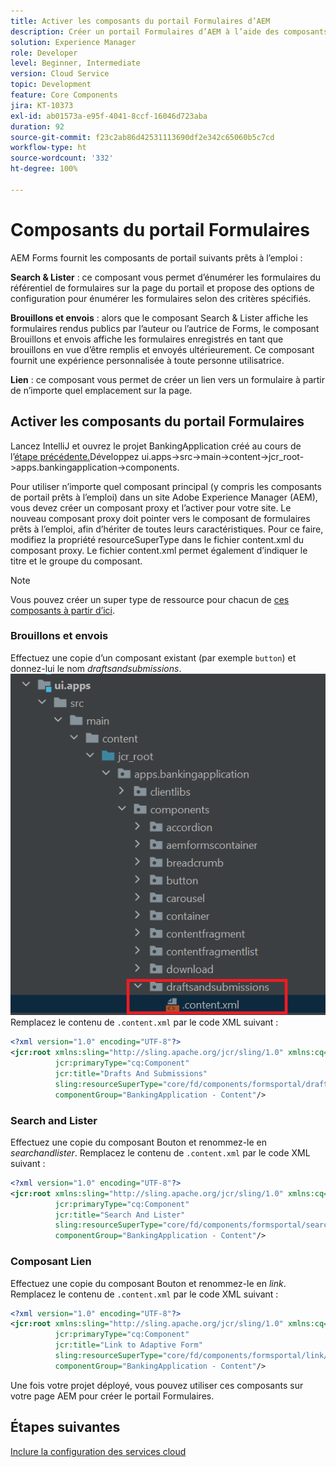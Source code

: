 ```yaml
---
title: Activer les composants du portail Formulaires d’AEM
description: Créer un portail Formulaires d’AEM à l’aide des composants principaux
solution: Experience Manager
role: Developer
level: Beginner, Intermediate
version: Cloud Service
topic: Development
feature: Core Components
jira: KT-10373
exl-id: ab01573a-e95f-4041-8ccf-16046d723aba
duration: 92
source-git-commit: f23c2ab86d42531113690df2e342c65060b5c7cd
workflow-type: ht
source-wordcount: '332'
ht-degree: 100%

---
```


# Composants du portail Formulaires

AEM Forms fournit les composants de portail suivants prêts à l’emploi :

**Search &amp; Lister** : ce composant vous permet d’énumérer les formulaires du référentiel de formulaires sur la page du portail et propose des options de configuration pour énumérer les formulaires selon des critères spécifiés.

**Brouillons et envois** : alors que le composant Search &amp; Lister affiche les formulaires rendus publics par l’auteur ou l’autrice de Forms, le composant Brouillons et envois affiche les formulaires enregistrés en tant que brouillons en vue d’être remplis et envoyés ultérieurement. Ce composant fournit une expérience personnalisée à toute personne utilisatrice.

**Lien** : ce composant vous permet de créer un lien vers un formulaire à partir de n’importe quel emplacement sur la page.

## Activer les composants du portail Formulaires

Lancez IntelliJ et ouvrez le projet BankingApplication créé au cours de l’[étape précédente.](./getting-started.md)Développez ui.apps->src->main->content->jcr_root->apps.bankingapplication->components.

Pour utiliser n’importe quel composant principal (y compris les composants de portail prêts à l’emploi) dans un site Adobe Experience Manager (AEM), vous devez créer un composant proxy et l’activer pour votre site.
Le nouveau composant proxy doit pointer vers le composant de formulaires prêts à l’emploi, afin d’hériter de toutes leurs caractéristiques. Pour ce faire, modifiez la propriété resourceSuperType dans le fichier content.xml du composant proxy. Le fichier content.xml permet également d’indiquer le titre et le groupe du composant.
>[!NOTE]
>
> Vous pouvez créer un super type de ressource pour chacun de [ces composants à partir d’ici](https://github.com/adobe/aem-core-forms-components/tree/master/ui.apps/src/main/content/jcr_root/apps/core/fd/components/formsportal).


### Brouillons et envois

Effectuez une copie d’un composant existant (par exemple `button`) et donnez-lui le nom _draftsandsubmissions_.
![draftsandsubmissions](assets/forms-portal-components2.png)
Remplacez le contenu de `.content.xml` par le code XML suivant :

```xml
<?xml version="1.0" encoding="UTF-8"?>
<jcr:root xmlns:sling="http://sling.apache.org/jcr/sling/1.0" xmlns:cq="http://www.day.com/jcr/cq/1.0" xmlns:jcr="http://www.jcp.org/jcr/1.0"
          jcr:primaryType="cq:Component"
          jcr:title="Drafts And Submissions"
          sling:resourceSuperType="core/fd/components/formsportal/draftsandsubmissions/v1/draftsandsubmissions"
          componentGroup="BankingApplication - Content"/>
```

### Search and Lister

Effectuez une copie du composant Bouton et renommez-le en _searchandlister_.
Remplacez le contenu de `.content.xml` par le code XML suivant :


```xml
<?xml version="1.0" encoding="UTF-8"?>
<jcr:root xmlns:sling="http://sling.apache.org/jcr/sling/1.0" xmlns:cq="http://www.day.com/jcr/cq/1.0" xmlns:jcr="http://www.jcp.org/jcr/1.0"
          jcr:primaryType="cq:Component"
          jcr:title="Search And Lister"
          sling:resourceSuperType="core/fd/components/formsportal/searchlister/v1/searchlister"
          componentGroup="BankingApplication - Content"/>
```

### Composant Lien

Effectuez une copie du composant Bouton et renommez-le en _link_.
Remplacez le contenu de `.content.xml` par le code XML suivant :


```xml
<?xml version="1.0" encoding="UTF-8"?>
<jcr:root xmlns:sling="http://sling.apache.org/jcr/sling/1.0" xmlns:cq="http://www.day.com/jcr/cq/1.0" xmlns:jcr="http://www.jcp.org/jcr/1.0"
          jcr:primaryType="cq:Component"
          jcr:title="Link to Adaptive Form"
          sling:resourceSuperType="core/fd/components/formsportal/link/v2/link"
          componentGroup="BankingApplication - Content"/>
```

Une fois votre projet déployé, vous pouvez utiliser ces composants sur votre page AEM pour créer le portail Formulaires.

## Étapes suivantes

[Inclure la configuration des services cloud](./azure-storage-fdm.md)
